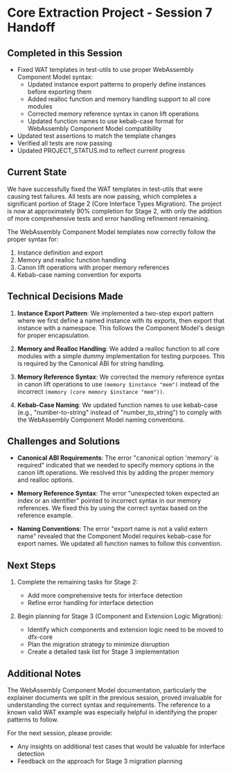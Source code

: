 # Core Extraction Project - Session 7 Handoff

## Completed in this Session

- Fixed WAT templates in test-utils to use proper WebAssembly Component Model syntax:
  - Updated instance export patterns to properly define instances before exporting them
  - Added realloc function and memory handling support to all core modules
  - Corrected memory reference syntax in canon lift operations
  - Updated function names to use kebab-case format for WebAssembly Component Model compatibility
- Updated test assertions to match the template changes
- Verified all tests are now passing
- Updated PROJECT_STATUS.md to reflect current progress

## Current State

We have successfully fixed the WAT templates in test-utils that were causing test failures. All tests are now passing, which completes a significant portion of Stage 2 (Core Interface Types Migration). The project is now at approximately 90% completion for Stage 2, with only the addition of more comprehensive tests and error handling refinement remaining.

The WebAssembly Component Model templates now correctly follow the proper syntax for:

1. Instance definition and export
2. Memory and realloc function handling
3. Canon lift operations with proper memory references
4. Kebab-case naming convention for exports

## Technical Decisions Made

1. **Instance Export Pattern**: We implemented a two-step export pattern where we first define a named instance with its exports, then export that instance with a namespace. This follows the Component Model's design for proper encapsulation.

2. **Memory and Realloc Handling**: We added a realloc function to all core modules with a simple dummy implementation for testing purposes. This is required by the Canonical ABI for string handling.

3. **Memory Reference Syntax**: We corrected the memory reference syntax in canon lift operations to use `(memory $instance "mem")` instead of the incorrect `(memory (core memory $instance "mem"))`.

4. **Kebab-Case Naming**: We updated function names to use kebab-case (e.g., "number-to-string" instead of "number_to_string") to comply with the WebAssembly Component Model naming conventions.

## Challenges and Solutions

- **Canonical ABI Requirements**: The error "canonical option 'memory' is required" indicated that we needed to specify memory options in the canon lift operations. We resolved this by adding the proper memory and realloc options.

- **Memory Reference Syntax**: The error "unexpected token expected an index or an identifier" pointed to incorrect syntax in our memory references. We fixed this by using the correct syntax based on the reference example.

- **Naming Conventions**: The error "export name is not a valid extern name" revealed that the Component Model requires kebab-case for export names. We updated all function names to follow this convention.

## Next Steps

1. Complete the remaining tasks for Stage 2:

   - Add more comprehensive tests for interface detection
   - Refine error handling for interface detection

2. Begin planning for Stage 3 (Component and Extension Logic Migration):
   - Identify which components and extension logic need to be moved to dfx-core
   - Plan the migration strategy to minimize disruption
   - Create a detailed task list for Stage 3 implementation

## Additional Notes

The WebAssembly Component Model documentation, particularly the explainer documents we split in the previous session, proved invaluable for understanding the correct syntax and requirements. The reference to a known valid WAT example was especially helpful in identifying the proper patterns to follow.

For the next session, please provide:

- Any insights on additional test cases that would be valuable for interface detection
- Feedback on the approach for Stage 3 migration planning
